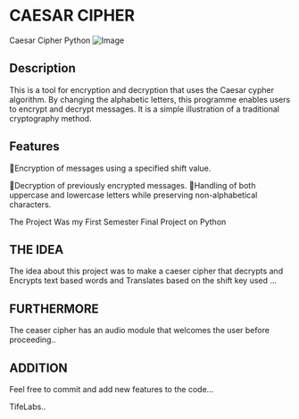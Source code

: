 
# CAESAR CIPHER
Caesar Cipher Python 
![Image](./Screenshot%20from%202024-02-18%2008-39-05.png)
## Description

This is a tool for encryption and decryption that uses the Caesar cypher algorithm.
By changing the alphabetic letters, this programme enables users to encrypt and decrypt messages.
It is a simple illustration of a traditional cryptography method.

## Features
🚀Encryption of messages using a specified shift value.

🚀Decryption of previously encrypted messages.
🚀Handling of both uppercase and lowercase letters while preserving non-alphabetical characters.

The Project Was my First Semester Final Project on Python

## THE IDEA 
The idea about this project was to make a caeser cipher that decrypts and Encrypts text based words and Translates based on the shift key used ...

## FURTHERMORE 
The ceaser cipher has an audio module that welcomes the user before proceeding..

## ADDITION 
Feel free to commit and add new features to the code...

TifeLabs..  
